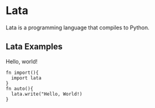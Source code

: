 # Lata
Lata is a programming language that compiles to Python.


## Lata Examples

Hello, world!
```
fn import(){
  import lata
}
fn auto(){
  lata.write("Hello, World!)
}
```
